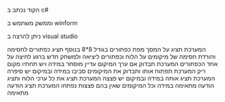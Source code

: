 הקוד נכתב ב c#

וממשק משתמש ב winform

ניתן להרצה ב visual studio

המערכת תציג על המסך מפת כפתורים בגודל 8*8
בנוסף תציג כפתורים לחסימה והורדת חסימה של מיקומים על הלוח וכפתורים ליציאה ולמשחק חדש 
ברגע לחיצה על אחד הכפתורים המערכת תבדוק 
אם ערך המיקום עדיין מוסתר במידה ויש תחתיו מקום ריק המערכת תפתוח אותו ותבדוק את המיקומים סביבו
במידה ובמיקום יש סיפרה המערכת תציג אותה 
במידה ובמיקום יש פצצה המערכת תציג את כל ערכי הלוח ותציג הודעה מתאימה
במידה וכל המיקומים שאין בהם פצצות נפתחו המערכת תציג הודעה מתאימה 
